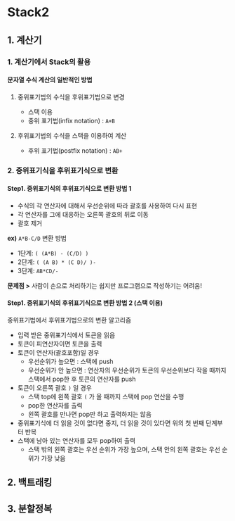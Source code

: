 # Stack2

## 1. 계산기

### 1. 계산기에서 Stack의 활용

#### 문자열 수식 계산의 일반적인 방법

1. 중위표기법의 수식을 후위표기법으로 변경
   * 스택 이용
   * 중위 표기법(infix notation) : `A+B`

2. 후위표기법의 수식을 스택을 이용하여 계산
   * 후위 표기법(postfix notation) : `AB+`



### 2. 중위표기식을 후위표기식으로 변환

#### Step1. 중위표기식의 후위표기식으로 변환 방법 1

* 수식의 각 연산자에 대해서 우선순위에 따라 괄호를 사용하여 다시 표현
* 각 연산자를 그에 대응하는 오른쪽 괄호의 뒤로 이동
* 괄호 제거

__ex)__ `A*B-C/D` 변환 방법

* 1단계: `( (A*B) - (C/D) )`
* 2단계: `( (A B) * (C D)/ )-`
* 3단계: `AB*CD/-`

__문제점 >__ 사람이 손으로 처리하기는 쉽지만 프로그램으로 작성하기는 어려움!



#### Step1. 중위표기식의 후위표기식으로 변환 방법 2 (스택 이용)

중위표기법에서 후위표기법으로의 변환 알고리즘

* 입력 받은 중위표기식에서 토큰을 읽음
* 토큰이 피연산자이면 토큰을 출력
* 토큰이 연산자(괄호포함)일 경우
  * 우선순위가 높으면 : 스택에 push
  * 우선순위가 안 높으면 : 연산자의 우선순위가 토큰의 우선순위보다 작을 때까지 스택에서 pop한 후 토큰의 연산자를 push
* 토큰이 오른쪽 괄호 `)` 일 경우
  * 스택 top에 왼쪽 괄호 `(` 가 올 때까지 스택에 pop 연산을 수행
  * pop한 연산자를 출력
  * 왼쪽 괄호를 만나면 pop만 하고 출력하지는 않음
* 중위표기식에 더 읽을 것이 없다면 중지, 더 읽을 것이 있다면 위의 첫 번째 단계부터 반복
* 스택에 남아 있는 연산자를 모두 pop하여 출력
  * 스택 밖의 왼쪽 괄호는 우선 순위가 가장 높으며, 스택 안의 왼쪽 괄호는 우선 순위가 가장 낮음



## 2. 백트래킹





## 3. 분할정복

